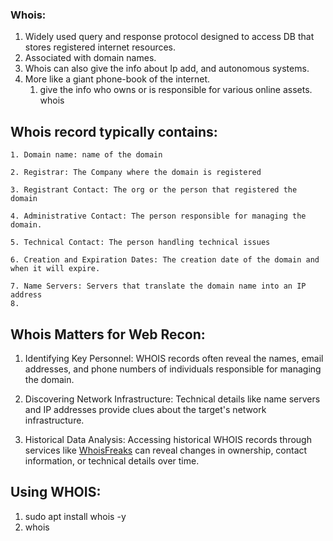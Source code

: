 ### Whois:
1. Widely used query and response protocol designed to access DB that stores registered internet resources.
2. Associated with domain names.
3. Whois can also give the info about Ip add, and autonomous systems.
4. More like a giant phone-book of the internet.
	1. give the info who owns or is responsible for various online assets.
	whois <domain-name>	

## Whois record typically contains:

	1. Domain name: name of the domain
	
	2. Registrar: The Company where the domain is registered
	
	3. Registrant Contact: The org or the person that registered the domain
	
	4. Administrative Contact: The person responsible for managing the domain.
	
	5. Technical Contact: The person handling technical issues 
	
	6. Creation and Expiration Dates: The creation date of the domain and when it will expire.
	
	7. Name Servers: Servers that translate the domain name into an IP address
	8. 
## Whois Matters for Web Recon:

1. Identifying Key Personnel: WHOIS records often reveal the names, email addresses, and phone numbers of individuals responsible for managing the domain.

2. Discovering Network Infrastructure: Technical details like name servers and IP addresses provide clues about the target's network infrastructure.

3. Historical Data Analysis: Accessing historical WHOIS records through services like [WhoisFreaks](https://whoisfreaks.com/) can reveal changes in ownership, contact information, or technical details over time.


## Using WHOIS:

 1. sudo apt install whois -y
 2. whois <Domain-name>




